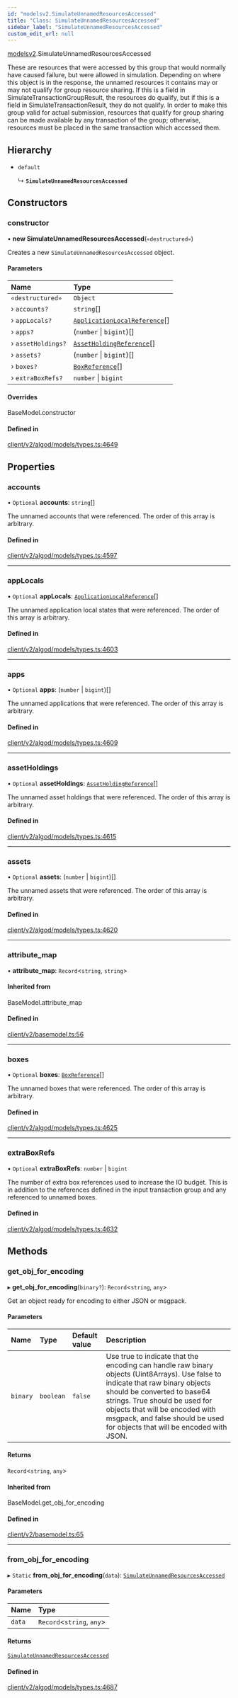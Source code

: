 ```yaml
---
id: "modelsv2.SimulateUnnamedResourcesAccessed"
title: "Class: SimulateUnnamedResourcesAccessed"
sidebar_label: "SimulateUnnamedResourcesAccessed"
custom_edit_url: null
---
```


[modelsv2](../namespaces/modelsv2.md).SimulateUnnamedResourcesAccessed

These are resources that were accessed by this group that would normally have
caused failure, but were allowed in simulation. Depending on where this object
is in the response, the unnamed resources it contains may or may not qualify for
group resource sharing. If this is a field in SimulateTransactionGroupResult,
the resources do qualify, but if this is a field in SimulateTransactionResult,
they do not qualify. In order to make this group valid for actual submission,
resources that qualify for group sharing can be made available by any
transaction of the group; otherwise, resources must be placed in the same
transaction which accessed them.

## Hierarchy

- `default`

  ↳ **`SimulateUnnamedResourcesAccessed`**

## Constructors

### constructor

• **new SimulateUnnamedResourcesAccessed**(`«destructured»`)

Creates a new `SimulateUnnamedResourcesAccessed` object.

#### Parameters

| Name | Type |
| :------ | :------ |
| `«destructured»` | `Object` |
| › `accounts?` | `string`[] |
| › `appLocals?` | [`ApplicationLocalReference`](modelsv2.ApplicationLocalReference.md)[] |
| › `apps?` | (`number` \| `bigint`)[] |
| › `assetHoldings?` | [`AssetHoldingReference`](modelsv2.AssetHoldingReference.md)[] |
| › `assets?` | (`number` \| `bigint`)[] |
| › `boxes?` | [`BoxReference`](modelsv2.BoxReference.md)[] |
| › `extraBoxRefs?` | `number` \| `bigint` |

#### Overrides

BaseModel.constructor

#### Defined in

[client/v2/algod/models/types.ts:4649](https://github.com/joe-p/js-algorand-sdk/blob/6a3021f/src/client/v2/algod/models/types.ts#L4649)

## Properties

### accounts

• `Optional` **accounts**: `string`[]

The unnamed accounts that were referenced. The order of this array is arbitrary.

#### Defined in

[client/v2/algod/models/types.ts:4597](https://github.com/joe-p/js-algorand-sdk/blob/6a3021f/src/client/v2/algod/models/types.ts#L4597)

___

### appLocals

• `Optional` **appLocals**: [`ApplicationLocalReference`](modelsv2.ApplicationLocalReference.md)[]

The unnamed application local states that were referenced. The order of this
array is arbitrary.

#### Defined in

[client/v2/algod/models/types.ts:4603](https://github.com/joe-p/js-algorand-sdk/blob/6a3021f/src/client/v2/algod/models/types.ts#L4603)

___

### apps

• `Optional` **apps**: (`number` \| `bigint`)[]

The unnamed applications that were referenced. The order of this array is
arbitrary.

#### Defined in

[client/v2/algod/models/types.ts:4609](https://github.com/joe-p/js-algorand-sdk/blob/6a3021f/src/client/v2/algod/models/types.ts#L4609)

___

### assetHoldings

• `Optional` **assetHoldings**: [`AssetHoldingReference`](modelsv2.AssetHoldingReference.md)[]

The unnamed asset holdings that were referenced. The order of this array is
arbitrary.

#### Defined in

[client/v2/algod/models/types.ts:4615](https://github.com/joe-p/js-algorand-sdk/blob/6a3021f/src/client/v2/algod/models/types.ts#L4615)

___

### assets

• `Optional` **assets**: (`number` \| `bigint`)[]

The unnamed assets that were referenced. The order of this array is arbitrary.

#### Defined in

[client/v2/algod/models/types.ts:4620](https://github.com/joe-p/js-algorand-sdk/blob/6a3021f/src/client/v2/algod/models/types.ts#L4620)

___

### attribute\_map

• **attribute\_map**: `Record`<`string`, `string`\>

#### Inherited from

BaseModel.attribute\_map

#### Defined in

[client/v2/basemodel.ts:56](https://github.com/joe-p/js-algorand-sdk/blob/6a3021f/src/client/v2/basemodel.ts#L56)

___

### boxes

• `Optional` **boxes**: [`BoxReference`](modelsv2.BoxReference.md)[]

The unnamed boxes that were referenced. The order of this array is arbitrary.

#### Defined in

[client/v2/algod/models/types.ts:4625](https://github.com/joe-p/js-algorand-sdk/blob/6a3021f/src/client/v2/algod/models/types.ts#L4625)

___

### extraBoxRefs

• `Optional` **extraBoxRefs**: `number` \| `bigint`

The number of extra box references used to increase the IO budget. This is in
addition to the references defined in the input transaction group and any
referenced to unnamed boxes.

#### Defined in

[client/v2/algod/models/types.ts:4632](https://github.com/joe-p/js-algorand-sdk/blob/6a3021f/src/client/v2/algod/models/types.ts#L4632)

## Methods

### get\_obj\_for\_encoding

▸ **get_obj_for_encoding**(`binary?`): `Record`<`string`, `any`\>

Get an object ready for encoding to either JSON or msgpack.

#### Parameters

| Name | Type | Default value | Description |
| :------ | :------ | :------ | :------ |
| `binary` | `boolean` | `false` | Use true to indicate that the encoding can handle raw binary objects (Uint8Arrays). Use false to indicate that raw binary objects should be converted to base64 strings. True should be used for objects that will be encoded with msgpack, and false should be used for objects that will be encoded with JSON. |

#### Returns

`Record`<`string`, `any`\>

#### Inherited from

BaseModel.get\_obj\_for\_encoding

#### Defined in

[client/v2/basemodel.ts:65](https://github.com/joe-p/js-algorand-sdk/blob/6a3021f/src/client/v2/basemodel.ts#L65)

___

### from\_obj\_for\_encoding

▸ `Static` **from_obj_for_encoding**(`data`): [`SimulateUnnamedResourcesAccessed`](modelsv2.SimulateUnnamedResourcesAccessed.md)

#### Parameters

| Name | Type |
| :------ | :------ |
| `data` | `Record`<`string`, `any`\> |

#### Returns

[`SimulateUnnamedResourcesAccessed`](modelsv2.SimulateUnnamedResourcesAccessed.md)

#### Defined in

[client/v2/algod/models/types.ts:4687](https://github.com/joe-p/js-algorand-sdk/blob/6a3021f/src/client/v2/algod/models/types.ts#L4687)
